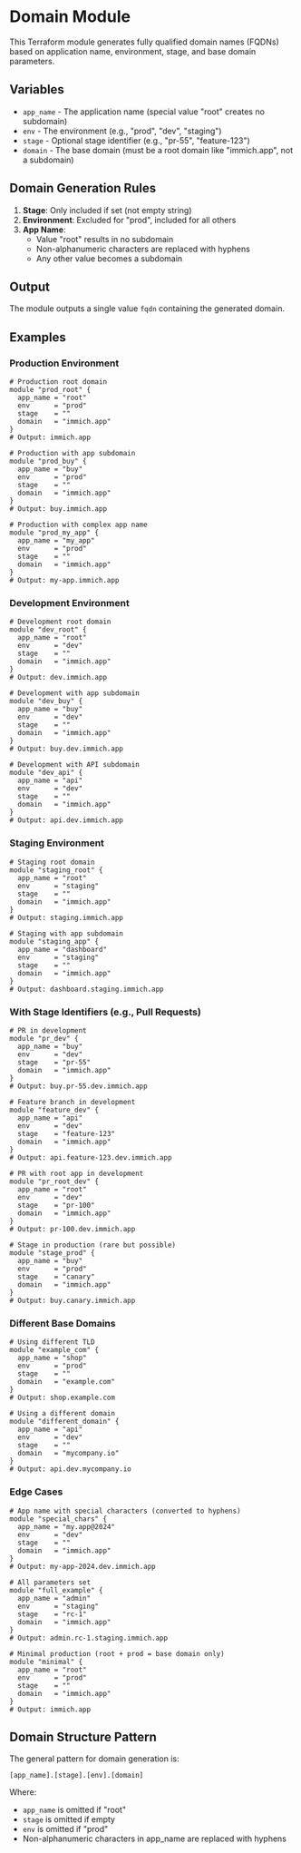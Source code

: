 # Domain Module

This Terraform module generates fully qualified domain names (FQDNs) based on application name, environment, stage, and base domain parameters.

## Variables

- `app_name` - The application name (special value "root" creates no subdomain)
- `env` - The environment (e.g., "prod", "dev", "staging")
- `stage` - Optional stage identifier (e.g., "pr-55", "feature-123")
- `domain` - The base domain (must be a root domain like "immich.app", not a subdomain)

## Domain Generation Rules

1. **Stage**: Only included if set (not empty string)
2. **Environment**: Excluded for "prod", included for all others
3. **App Name**: 
   - Value "root" results in no subdomain
   - Non-alphanumeric characters are replaced with hyphens
   - Any other value becomes a subdomain

## Output

The module outputs a single value `fqdn` containing the generated domain.

## Examples

### Production Environment

```hcl
# Production root domain
module "prod_root" {
  app_name = "root"
  env      = "prod"
  stage    = ""
  domain   = "immich.app"
}
# Output: immich.app

# Production with app subdomain
module "prod_buy" {
  app_name = "buy"
  env      = "prod"
  stage    = ""
  domain   = "immich.app"
}
# Output: buy.immich.app

# Production with complex app name
module "prod_my_app" {
  app_name = "my_app"
  env      = "prod"
  stage    = ""
  domain   = "immich.app"
}
# Output: my-app.immich.app
```

### Development Environment

```hcl
# Development root domain
module "dev_root" {
  app_name = "root"
  env      = "dev"
  stage    = ""
  domain   = "immich.app"
}
# Output: dev.immich.app

# Development with app subdomain
module "dev_buy" {
  app_name = "buy"
  env      = "dev"
  stage    = ""
  domain   = "immich.app"
}
# Output: buy.dev.immich.app

# Development with API subdomain
module "dev_api" {
  app_name = "api"
  env      = "dev"
  stage    = ""
  domain   = "immich.app"
}
# Output: api.dev.immich.app
```

### Staging Environment

```hcl
# Staging root domain
module "staging_root" {
  app_name = "root"
  env      = "staging"
  stage    = ""
  domain   = "immich.app"
}
# Output: staging.immich.app

# Staging with app subdomain
module "staging_app" {
  app_name = "dashboard"
  env      = "staging"
  stage    = ""
  domain   = "immich.app"
}
# Output: dashboard.staging.immich.app
```

### With Stage Identifiers (e.g., Pull Requests)

```hcl
# PR in development
module "pr_dev" {
  app_name = "buy"
  env      = "dev"
  stage    = "pr-55"
  domain   = "immich.app"
}
# Output: buy.pr-55.dev.immich.app

# Feature branch in development
module "feature_dev" {
  app_name = "api"
  env      = "dev"
  stage    = "feature-123"
  domain   = "immich.app"
}
# Output: api.feature-123.dev.immich.app

# PR with root app in development
module "pr_root_dev" {
  app_name = "root"
  env      = "dev"
  stage    = "pr-100"
  domain   = "immich.app"
}
# Output: pr-100.dev.immich.app

# Stage in production (rare but possible)
module "stage_prod" {
  app_name = "buy"
  env      = "prod"
  stage    = "canary"
  domain   = "immich.app"
}
# Output: buy.canary.immich.app
```

### Different Base Domains

```hcl
# Using different TLD
module "example_com" {
  app_name = "shop"
  env      = "prod"
  stage    = ""
  domain   = "example.com"
}
# Output: shop.example.com

# Using a different domain
module "different_domain" {
  app_name = "api"
  env      = "dev"
  stage    = ""
  domain   = "mycompany.io"
}
# Output: api.dev.mycompany.io
```

### Edge Cases

```hcl
# App name with special characters (converted to hyphens)
module "special_chars" {
  app_name = "my.app@2024"
  env      = "dev"
  stage    = ""
  domain   = "immich.app"
}
# Output: my-app-2024.dev.immich.app

# All parameters set
module "full_example" {
  app_name = "admin"
  env      = "staging"
  stage    = "rc-1"
  domain   = "immich.app"
}
# Output: admin.rc-1.staging.immich.app

# Minimal production (root + prod = base domain only)
module "minimal" {
  app_name = "root"
  env      = "prod"
  stage    = ""
  domain   = "immich.app"
}
# Output: immich.app
```

## Domain Structure Pattern

The general pattern for domain generation is:
```
[app_name].[stage].[env].[domain]
```

Where:
- `app_name` is omitted if "root"
- `stage` is omitted if empty
- `env` is omitted if "prod"
- Non-alphanumeric characters in app_name are replaced with hyphens